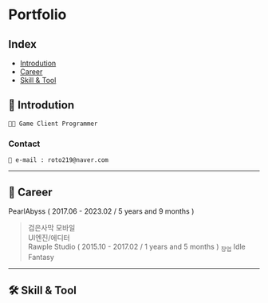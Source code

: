 # **Portfolio**
## **Index**
- [Introdution](#-introdution)
- [Career](#-career)
- [Skill & Tool](#-skill--tool)

## 👦 Introdution
    👨‍💻 Game Client Programmer
### Contact
    📧 e-mail : roto219@naver.com
---

## 💼 Career 
PearlAbyss ( 2017.06 - 2023.02 / 5 years and 9 months )
> 검은사막 모바일 </br> UI엔진/에디터 </br>
Rawple Studio ( 2015.10 - 2017.02 / 1 years and 5 months ) <sub>창업</sub>
> Idle Fantasy </br>
---

## 🛠 Skill & Tool
